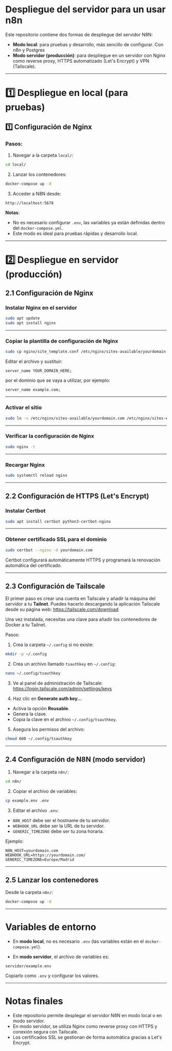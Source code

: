 # Despliegue del servidor para un usar n8n
Este repositorio contiene dos formas de despliegue del servidor N8N:

- **Modo local**: para pruebas y desarrollo, más sencillo de configurar. Con n8n y Postgres
- **Modo servidor (producción)**: para despliegue en un servidor con Nginx como reverse proxy, HTTPS automatizado (Let's Encrypt) y VPN (Tailscale).

---
# 1️⃣ Despliegue en local (para pruebas)

## 1️⃣ Configuración de Nginx
### Pasos:

1. Navegar a la carpeta `local/`:

```bash
cd local/
```

2. Lanzar los contenedores:

```bash
docker-compose up -d
```

3. Acceder a N8N desde:

```
http://localhost:5678
```
**Notas**:

- No es necesario configurar `.env`, las variables ya están definidas dentro del `docker-compose.yml`.
- Este modo es ideal para pruebas rápidas y desarrollo local.

---
# 2️⃣ Despliegue en servidor (producción)

## 2.1 Configuración de Nginx
### Instalar Nginx en el servidor

```bash
sudo apt update
sudo apt install nginx
```

---

### Copiar la plantilla de configuración de Nginx

```bash
sudo cp nginx/site_template.conf /etc/nginx/sites-available/yourdomain.com
```

Editar el archivo y sustituir:

```nginx
server_name YOUR_DOMAIN_HERE;
```

por el dominio que se vaya a utilizar, por ejemplo:

```nginx
server_name example.com;
```

---

### Activar el sitio

```bash
sudo ln -s /etc/nginx/sites-available/yourdomain.com /etc/nginx/sites-enabled/
```

---

### Verificar la configuración de Nginx

```bash
sudo nginx -t
```

---

### Recargar Nginx

```bash
sudo systemctl reload nginx
```

---

## 2.2 Configuración de HTTPS (Let's Encrypt)

### Instalar Certbot

```bash
sudo apt install certbot python3-certbot-nginx
```

---

### Obtener certificado SSL para el dominio

```bash
sudo certbot --nginx -d yourdomain.com
```

Certbot configurará automáticamente HTTPS y programará la renovación automática del certificado.

---

## 2.3 Configuración de Tailscale

El primer paso es crear una cuenta en Tailscale y añadir la máquina del servidor a tu **Tailnet**. Puedes hacerlo descargando la aplicación Tailscale desde su página web: https://tailscale.com/download

Una vez instalada, necesitas una clave para añadir los contenedores de Docker a tu Tailnet.

Pasos:

1. Crea la carpeta `~/.config` si no existe:

```bash
mkdir -p ~/.config
```

2. Crea un archivo llamado `tsauthkey` en `~/.config`:

```bash
nano ~/.config/tsauthkey
```

3. Ve al panel de administración de Tailscale: https://login.tailscale.com/admin/settings/keys

4. Haz clic en **Generate auth key...**

- Activa la opción **Reusable**.
- Genera la clave.
- Copia la clave en el archivo `~/.config/tsauthkey`.

5. Asegura los permisos del archivo:

```bash
chmod 600 ~/.config/tsauthkey
```

---

## 2.4 Configuración de N8N (modo servidor)

1. Navegar a la carpeta `n8n/`:

```bash
cd n8n/
```

2. Copiar el archivo de variables:

```bash
cp example.env .env
```

3. Editar el archivo `.env`:

- `N8N_HOST` debe ser el hostname de tu servidor.
- `WEBHOOK_URL` debe ser la URL de tu servidor.
- `GENERIC_TIMEZONE` debe ser tu zona horaria.

Ejemplo:

```env
N8N_HOST=yourdomain.com
WEBHOOK_URL=https://yourdomain.com/
GENERIC_TIMEZONE=Europe/Madrid
```

---
## 2.5 Lanzar los contenedores 

Desde la carpeta `n8n/`:

```bash
docker-compose up -d
```

---
# Variables de entorno

- En **modo local**, no es necesario `.env` (las variables están en el `docker-compose.yml`).

- En **modo servidor**, el archivo de variables es:

```
servidor/example.env
```

Copiarlo como `.env` y configurar los valores.

---
# Notas finales

- Este repositorio permite desplegar el servidor N8N en modo local o en modo servidor.
- En modo servidor, se utiliza Nginx como reverse proxy con HTTPS y conexión segura con Tailscale.
- Los certificados SSL se gestionan de forma automática gracias a Let's Encrypt.
